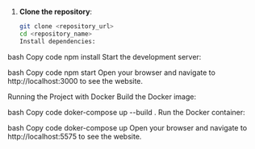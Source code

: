 1. **Clone the repository**:

   ```bash
   git clone <repository_url>
   cd <repository_name>
   Install dependencies:
   ```

bash
Copy code
npm install
Start the development server:

bash
Copy code
npm start
Open your browser and navigate to http://localhost:3000 to see the website.

Running the Project with Docker
Build the Docker image:

bash
Copy code
doker-compose up --build .
Run the Docker container:

bash
Copy code
doker-compose up 
Open your browser and navigate to http://localhost:5575 to see the website.
